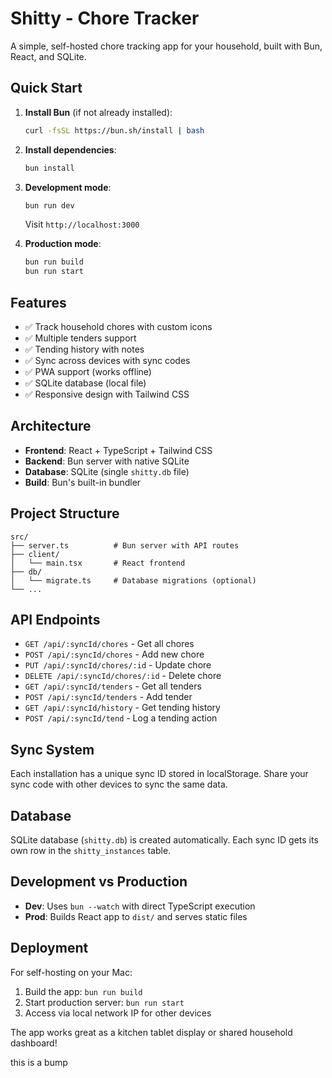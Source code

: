 # Shitty - Chore Tracker

A simple, self-hosted chore tracking app for your household, built with Bun, React, and SQLite.

## Quick Start

1. **Install Bun** (if not already installed):
   ```bash
   curl -fsSL https://bun.sh/install | bash
   ```

2. **Install dependencies**:
   ```bash
   bun install
   ```

3. **Development mode**:
   ```bash
   bun run dev
   ```
   Visit `http://localhost:3000`

4. **Production mode**:
   ```bash
   bun run build
   bun run start
   ```

## Features

- ✅ Track household chores with custom icons
- ✅ Multiple tenders support
- ✅ Tending history with notes
- ✅ Sync across devices with sync codes
- ✅ PWA support (works offline)
- ✅ SQLite database (local file)
- ✅ Responsive design with Tailwind CSS

## Architecture

- **Frontend**: React + TypeScript + Tailwind CSS
- **Backend**: Bun server with native SQLite
- **Database**: SQLite (single `shitty.db` file)
- **Build**: Bun's built-in bundler

## Project Structure

```
src/
├── server.ts          # Bun server with API routes
├── client/
│   └── main.tsx       # React frontend
├── db/
│   └── migrate.ts     # Database migrations (optional)
└── ...
```

## API Endpoints

- `GET /api/:syncId/chores` - Get all chores
- `POST /api/:syncId/chores` - Add new chore
- `PUT /api/:syncId/chores/:id` - Update chore
- `DELETE /api/:syncId/chores/:id` - Delete chore
- `GET /api/:syncId/tenders` - Get all tenders
- `POST /api/:syncId/tenders` - Add tender
- `GET /api/:syncId/history` - Get tending history
- `POST /api/:syncId/tend` - Log a tending action

## Sync System

Each installation has a unique sync ID stored in localStorage. Share your sync code with other devices to sync the same data.

## Database

SQLite database (`shitty.db`) is created automatically. Each sync ID gets its own row in the `shitty_instances` table.

## Development vs Production

- **Dev**: Uses `bun --watch` with direct TypeScript execution
- **Prod**: Builds React app to `dist/` and serves static files

## Deployment

For self-hosting on your Mac:

1. Build the app: `bun run build`
2. Start production server: `bun run start`
3. Access via local network IP for other devices


The app works great as a kitchen tablet display or shared household dashboard!

this is a bump